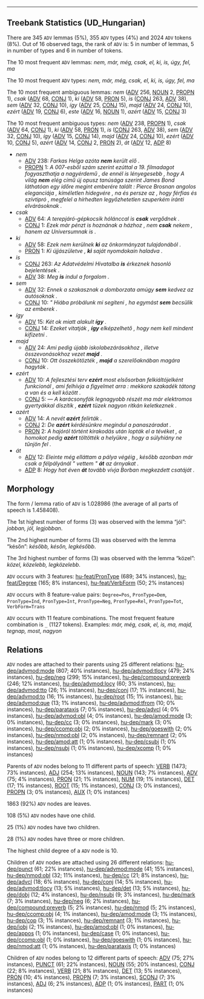 

--------------------------------------------------------------------------------

## Treebank Statistics (UD_Hungarian)

There are 345 `ADV` lemmas (5%), 355 `ADV` types (4%) and 2024 `ADV` tokens (8%).
Out of 16 observed tags, the rank of `ADV` is: 5 in number of lemmas, 5 in number of types and 6 in number of tokens.

The 10 most frequent `ADV` lemmas: <em>nem, már, még, csak, el, ki, is, úgy, fel, ma</em>

The 10 most frequent `ADV` types:  <em>nem, már, még, csak, el, ki, is, úgy, fel, ma</em>

The 10 most frequent ambiguous lemmas: <em>nem</em> ([ADV]() 256, [NOUN]() 2, [PROPN]() 1), <em>csak</em> ([ADV]() 68, [CONJ]() 1), <em>ki</em> ([ADV]() 58, [PRON]() 5), <em>is</em> ([CONJ]() 263, [ADV]() 38), <em>sem</em> ([ADV]() 32, [CONJ]() 10), <em>így</em> ([ADV]() 25, [CONJ]() 15), <em>majd</em> ([ADV]() 24, [CONJ]() 10), <em>ezért</em> ([ADV]() 19, [CONJ]() 6), <em>este</em> ([ADV]() 16, [NOUN]() 1), <em>azért</em> ([ADV]() 15, [CONJ]() 3)

The 10 most frequent ambiguous types:  <em>nem</em> ([ADV]() 238, [PROPN]() 1), <em>csak</em> ([ADV]() 64, [CONJ]() 1), <em>ki</em> ([ADV]() 58, [PRON]() 1), <em>is</em> ([CONJ]() 263, [ADV]() 38), <em>sem</em> ([ADV]() 32, [CONJ]() 10), <em>így</em> ([ADV]() 15, [CONJ]() 14), <em>majd</em> ([ADV]() 24, [CONJ]() 10), <em>ezért</em> ([ADV]() 10, [CONJ]() 5), <em>azért</em> ([ADV]() 14, [CONJ]() 2, [PRON]() 2), <em>át</em> ([ADV]() 12, [ADP]() 8)


* <em>nem</em>
  * [ADV]() 238: <em>Farkas Helga azóta <b>nem</b> került elő .</em>
  * [PROPN]() 1: <em>A 007-esből szám szerint ezúttal a 19. filmadagot fogyaszthatja a nagyérdemű , de ennél is lényegesebb , hogy A világ <b>nem</b> elég című új opusz tanúsága szerint James Bond láthatóan egy időre megint emberére talált : Pierce Brosnan angolos eleganciája , kíméletlen hidegvére , na és persze az , hogy férfias és szívtipró , megfelel a hírhedten legyőzhetetlen szuperkém iránti elvárásoknak .</em>
* <em>csak</em>
  * [ADV]() 64: <em>A terepjáró-gépkocsik hólánccal is <b>csak</b> vergődnek .</em>
  * [CONJ]() 1: <em>Ezek már pénzt is hoznának a házhoz , nem <b>csak</b> nekem , hanem az Universumnak is .</em>
* <em>ki</em>
  * [ADV]() 58: <em>Ezek nem kerülnek <b>ki</b> az önkormányzat tulajdonából .</em>
  * [PRON]() 1: <em>Ki újjászületve , <b>ki</b> saját nyomdokain haladva .</em>
* <em>is</em>
  * [CONJ]() 263: <em>Az Adatvédelmi Hivatalba <b>is</b> érkeznek hasonló bejelentések .</em>
  * [ADV]() 38: <em>Meg <b>is</b> indul a forgalom .</em>
* <em>sem</em>
  * [ADV]() 32: <em>Ennek a szakasznak a domborzata amúgy <b>sem</b> kedvez az autósoknak .</em>
  * [CONJ]() 10: <em>" Hiába próbálunk mi segíteni , ha egymást <b>sem</b> becsülik az emberek .</em>
* <em>így</em>
  * [ADV]() 15: <em>Két ok miatt alakult <b>így</b> .</em>
  * [CONJ]() 14: <em>Ezeket vitatják , <b>így</b> elképzelhető , hogy nem kell mindent kifizetni .</em>
* <em>majd</em>
  * [ADV]() 24: <em>Ami pedig újabb iskolabezárásokhoz , illetve összevonásokhoz vezet <b>majd</b> .</em>
  * [CONJ]() 10: <em>Ott összekötözték , <b>majd</b> a szerelőaknában magára hagyták .</em>
* <em>ezért</em>
  * [ADV]() 10: <em>A fejlesztési terv <b>ezért</b> most elsősorban felkiáltójelként funkcionál , ami felhívja a figyelmet arra : mekkora szakadék tátong a van és a kell között .</em>
  * [CONJ]() 5: <em>— A karácsonyfák legnagyobb részét ma már elektromos gyertyákkal díszítik , <b>ezért</b> tüzek nagyon ritkán keletkeznek .</em>
* <em>azért</em>
  * [ADV]() 14: <em>A nevét <b>azért</b> felírták .</em>
  * [CONJ]() 2: <em>De <b>azért</b> kérdésünkre megindul a panaszáradat .</em>
  * [PRON]() 2: <em>A hajóról történt kirakodás után lopták el a tévéket , a homokot pedig <b>azért</b> töltötték a helyükre , hogy a súlyhiány ne tűnjön fel .</em>
* <em>át</em>
  * [ADV]() 12: <em>Eleinte még elláttam a pálya végéig , később azonban már csak a félpályánál " vettem " <b>át</b> az árnyakat .</em>
  * [ADP]() 8: <em>Hogy hat éven <b>át</b> tovább vívja Borban megkezdett csatáját .</em>

## Morphology

The form / lemma ratio of `ADV` is 1.028986 (the average of all parts of speech is 1.458408).

The 1st highest number of forms (3) was observed with the lemma “jól”: <em>jobban, jól, legjobban</em>.

The 2nd highest number of forms (3) was observed with the lemma “későn”: <em>később, későn, legkésőbb</em>.

The 3rd highest number of forms (3) was observed with the lemma “közel”: <em>közel, közelebb, legközelebb</em>.

`ADV` occurs with 3 features: [hu-feat/PronType]() (689; 34% instances), [hu-feat/Degree]() (165; 8% instances), [hu-feat/VerbForm]() (50; 2% instances)

`ADV` occurs with 8 feature-value pairs: `Degree=Pos`, `PronType=Dem`, `PronType=Ind`, `PronType=Int`, `PronType=Neg`, `PronType=Rel`, `PronType=Tot`, `VerbForm=Trans`

`ADV` occurs with 11 feature combinations.
The most frequent feature combination is `_` (1127 tokens).
Examples: <em>már, még, csak, el, is, ma, majd, tegnap, most, nagyon</em>


## Relations

`ADV` nodes are attached to their parents using 25 different relations: [hu-dep/advmod:mode]() (807; 40% instances), [hu-dep/advmod:tlocy]() (479; 24% instances), [hu-dep/neg]() (299; 15% instances), [hu-dep/compound:preverb]() (246; 12% instances), [hu-dep/advmod:locy]() (60; 3% instances), [hu-dep/advmod:tto]() (26; 1% instances), [hu-dep/conj]() (17; 1% instances), [hu-dep/advmod:to]() (16; 1% instances), [hu-dep/root]() (15; 1% instances), [hu-dep/advmod:que]() (13; 1% instances), [hu-dep/advmod:tfrom]() (10; 0% instances), [hu-dep/parataxis]() (7; 0% instances), [hu-dep/advcl]() (4; 0% instances), [hu-dep/advmod:obl]() (4; 0% instances), [hu-dep/amod:mode]() (3; 0% instances), [hu-dep/cc]() (3; 0% instances), [hu-dep/mark]() (3; 0% instances), [hu-dep/ccomp:obj]() (2; 0% instances), [hu-dep/goeswith]() (2; 0% instances), [hu-dep/nmod:obl]() (2; 0% instances), [hu-dep/remnant]() (2; 0% instances), [hu-dep/amod:att]() (1; 0% instances), [hu-dep/csubj]() (1; 0% instances), [hu-dep/nsubj]() (1; 0% instances), [hu-dep/xcomp]() (1; 0% instances)

Parents of `ADV` nodes belong to 11 different parts of speech: [VERB]() (1473; 73% instances), [ADJ]() (254; 13% instances), [NOUN]() (143; 7% instances), [ADV]() (75; 4% instances), [PRON]() (21; 1% instances), [NUM]() (19; 1% instances), [DET]() (17; 1% instances), [ROOT]() (15; 1% instances), [CONJ]() (3; 0% instances), [PROPN]() (3; 0% instances), [AUX]() (1; 0% instances)

1863 (92%) `ADV` nodes are leaves.

108 (5%) `ADV` nodes have one child.

25 (1%) `ADV` nodes have two children.

28 (1%) `ADV` nodes have three or more children.

The highest child degree of a `ADV` node is 10.

Children of `ADV` nodes are attached using 26 different relations: [hu-dep/punct]() (61; 22% instances), [hu-dep/advmod:mode]() (41; 15% instances), [hu-dep/nmod:obl]() (32; 11% instances), [hu-dep/cc]() (21; 8% instances), [hu-dep/advcl]() (18; 6% instances), [hu-dep/conj]() (14; 5% instances), [hu-dep/advmod:tlocy]() (13; 5% instances), [hu-dep/det]() (13; 5% instances), [hu-dep/dobj]() (12; 4% instances), [hu-dep/nsubj]() (9; 3% instances), [hu-dep/mark]() (7; 3% instances), [hu-dep/neg]() (6; 2% instances), [hu-dep/compound:preverb]() (5; 2% instances), [hu-dep/nmod]() (5; 2% instances), [hu-dep/ccomp:obj]() (4; 1% instances), [hu-dep/amod:mode]() (3; 1% instances), [hu-dep/cop]() (3; 1% instances), [hu-dep/remnant]() (3; 1% instances), [hu-dep/iobj]() (2; 1% instances), [hu-dep/amod:obl]() (1; 0% instances), [hu-dep/appos]() (1; 0% instances), [hu-dep/case]() (1; 0% instances), [hu-dep/ccomp:obl]() (1; 0% instances), [hu-dep/goeswith]() (1; 0% instances), [hu-dep/nmod:att]() (1; 0% instances), [hu-dep/parataxis]() (1; 0% instances)

Children of `ADV` nodes belong to 12 different parts of speech: [ADV]() (75; 27% instances), [PUNCT]() (61; 22% instances), [NOUN]() (55; 20% instances), [CONJ]() (22; 8% instances), [VERB]() (21; 8% instances), [DET]() (13; 5% instances), [PRON]() (10; 4% instances), [PROPN]() (7; 3% instances), [SCONJ]() (7; 3% instances), [ADJ]() (6; 2% instances), [ADP]() (1; 0% instances), [PART]() (1; 0% instances)

